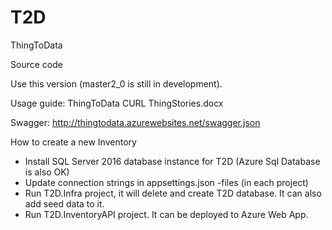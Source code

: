 # T2D
ThingToData

Source code

Use this version (master2_0 is still in development).

Usage guide: ThingToData CURL ThingStories.docx

Swagger: http://thingtodata.azurewebsites.net/swagger.json

How to create a new Inventory
* Install SQL Server 2016 database instance for T2D (Azure Sql Database is also OK)
* Update connection strings in appsettings.json -files (in each project)
* Run T2D.Infra project, it will delete and create T2D database. It can also add seed data to it.
* Run T2D.InventoryAPI project. It can be deployed to Azure Web App.
